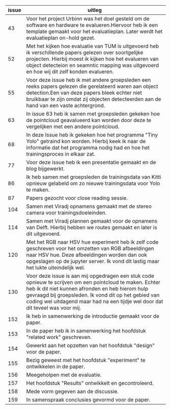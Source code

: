 |issue|uitleg|
|------|-----|
|43|Voor het project Urbinn was het doel gesteld om de software en hardware te evalueren.Hiervoor heb ik een template gemaakt voor het evaluatieplan. Later werdt het evaluatieplan on-hold gezet.|
|52|Met het kijken hoe evaluatie van TUM is uitgevoerd heb ik verschillende papers gelezen over soortgelijke projecten. Hierbij moest ik kijken hoe het evalueren van object detecteion en seamntic mapping was uitgevoerd en hoe wij dit zelf konden evalueren.|
|55|Voor deze issue heb ik met andere groepsleden een reeks papers gelezen die gerelateerd waren aan object detection.Een van deze papers bleek echter niet bruikbaar te zijn omdat zij objecten detecteerden aan de hand van een vaste achtergrond.|
|63|In issue 63 heb ik samen met groepsleden gekeken hoe de pointcloud geavalueerd kan worden door deze te vergelijken met een andere pointcloud.|
|68|In deze Issue heb ik gekeken hoe het programma "Tiny Yolo" getraind kon worden. Hierbij keek ik naar de informatie dat het programma nodig had en hoe het trainingsproces in elkaar zat.|
|77|Voor deze issue heb ik een presentatie gemaakt en de blog bijgewerkt.|
|86|Ik heb samen met groepsleden de trainingsdata van Kitti opnieuw gelabeld om zo nieuwe trainingsdata voor Yolo te maken.|
|87|Papers gezocht voor close reading sessie.|
|104|Samen met Viradj opnamens gemaakt met de stereo camera voor trainingsdoeleinden.|
|114|Samen met Viradj plannen gemaakt voor de opnamens van Delft. Hierbij hebben we routes gemaakt en later is dit uitgevoerd.|
|120|Met het RGB naar HSV hue experiment heb ik zelf code geschreven voor het omzetten van RGB afbeeldingen naar HSV hue. Deze afbeeldingen worden dan ook opgeslagen op de jupyter server. Ik vond dit lastig maar het lukte uiteindelijk wel.|
|130|Voor deze issue is aan mij opgedragen een stuk code opnieuw te scrijven om een pointcloud te maken. Echter heb ik dit niet kunnen afronden en heb hierom hulp gevraagd bij groepsleden. Ik vond dit op het gebied van coding wel uitdagend maar had na een tijdje wel door dat dit teveel was voor mij.|
|152|Ik heb in samenwerking de introductie gemaakt voor de paper.|
|153|In de paper heb ik in samenwerking het hoofdstuk "related work" geschreven.|
|154|Gewerkt aan het opzetten van het hoofdstuk "design" voor de paper.|
|155|Bezig geweest met het hoofdstuk "experiment" te ontwikkelen in de paper.|
|156|Meegeholpen met de evaluatie.|
|157|Het hoofdstuk "Results" ontwikkelt en gecontroleerd.|
|158|Mede vorm gegeven aan de discussie.|
|159|In samenspraak conclusies gevormd voor de paper.|
